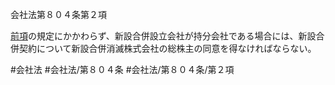 会社法第８０４条第２項

[前項](会社法＿＿＿＿第８０４条第１項)の規定にかかわらず、新設合併設立会社が持分会社である場合には、新設合併契約について新設合併消滅株式会社の総株主の同意を得なければならない。

#会社法
#会社法/第８０４条
#会社法/第８０４条/第２項
